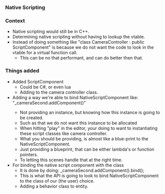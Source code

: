 ### Native Scripting

### Context
* Native scripting would still be in C++.
* Determining native scripting without having to lookup the vtable.
* Instead of doing something like "class CameraController : public ScriptComponent" is because we do not want the code to look in the vtable for a virtual function call.
    * This can be no that performant, and can do better then that. 


### Things added
* Added ScriptComponent
    * Could be C#, or even lua
    * Adding to the camera controller class.
* Adding a way we're able to bind NativeScriptComponent like: "_cameraSecond.addComponent<NativeScriptComponent>()"
    * Not providing an instance, but knowing how this instance is going to be created.
    * Such as that we do not want this instance to be allocated
    * When hitting "play" in the editor, your doing to want to instantiating these script classes like camera controller.
    * What you should be providing, is almost like a blue-print to the NativeScriptComponent.
    * Just providing a blueprint, that can be either lambda's or function pointers.
    * To letting this scenes handle that at the right time.
* For binding the native script component with the class
    * It is done by doing: _cameraSecond.addComponent<NativeScriptComponent>().bind<CameraController>();
    * This is what the API is going to look to bind NativeScriptComponent to the class of our (the user) choice.
    * Adding a behavior class to entity.
